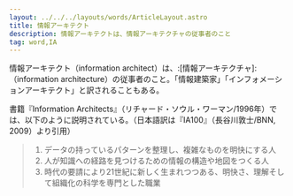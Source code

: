 ```yaml
---
layout: ../../../layouts/words/ArticleLayout.astro
title: 情報アーキテクト
description: 情報アーキテクトは、情報アーキテクチャの従事者のこと
tag: word,IA
---
```


情報アーキテクト（information architect）は、:[情報アーキテクチャ]:（information architecture）の従事者のこと。「情報建築家」「インフォメーションアーキテクト」と訳されることもある。

書籍『Information Architects』（リチャード・ソウル・ワーマン/1996年）では、以下のように説明されている。（日本語訳は『IA100』（長谷川敦士/BNN, 2009）より引用）

> 1. データの持っているパターンを整理し、複雑なものを明快にする人
> 2. 人が知識への経路を見つけるための情報の構造や地図をつくる人
> 3. 時代の要請により21世紀に新しく生まれつつある、明快さ、理解そして組織化の科学を専門とした職業